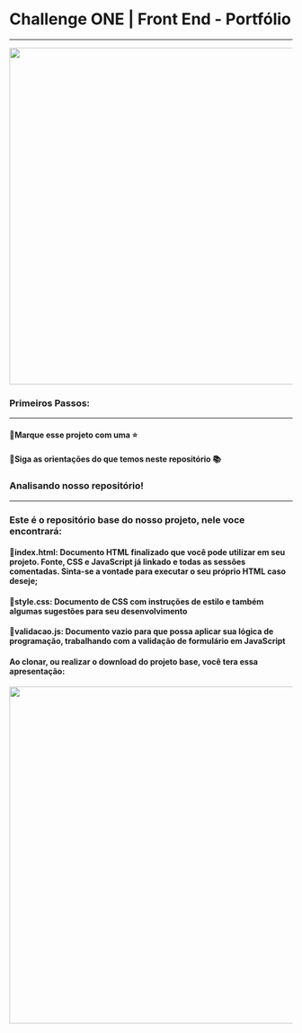 # Challenge ONE | Front End - Portfólio
---

<p align="center" >
     <img width="600" heigth="600" src="https://github.com/pechris2004/challenge-one-portfolio-br-master/assets/158332537/8a43fd9e-53dd-4706-80cf-239f389eaceb">
</p>

###  Primeiros Passos:
---
#### 🔹Marque esse projeto com uma ⭐
#### 🔹Siga as orientações do que temos neste repositório 📚


### Analisando nosso repositório!
---
### Este é o repositório base do nosso projeto, nele voce encontrará:
#### 🔹index.html: Documento HTML finalizado que você pode utilizar em seu projeto. Fonte, CSS e JavaScript já linkado e todas as sessões comentadas. Sinta-se a vontade para executar o seu próprio HTML caso deseje;
#### 🔹style.css: Documento de CSS com instruções de estilo e também algumas sugestões para seu desenvolvimento
#### 🔹validacao.js: Documento vazio para que possa aplicar sua lógica de programação, trabalhando com a validação de formulário em JavaScript
#### Ao clonar, ou realizar o download do projeto base, você tera essa apresentação:


<p align="center" >
     <img width="600" heigth="600" src="https://github.com/pechris2004/challenge-one-portfolio-br-master/assets/158332537/8a43fd9e-53dd-4706-80cf-239f389eaceb">
</p>

